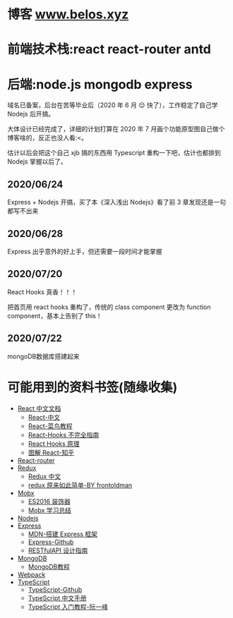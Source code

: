 # 博客 www.belos.xyz

# 前端技术栈:react react-router antd

# 后端:node.js mongodb express

域名已备案，后台在苦等毕业后（2020 年 6 月 😔 快了），工作稳定了自己学 Nodejs 后开搞。

大体设计已经完成了，详细的计划打算在 2020 年 7 月画个功能原型图自己做个博客啥的，反正也没人看:<。

估计以后会把这个自己 xjb 搞的东西用 Typescript 重构一下吧，估计也都排到 Nodejs 掌握以后了。

## 2020/06/24

Express + Nodejs 开搞，买了本《深入浅出 Nodejs》看了前 3 章发现还是一句都写不出来

## 2020/06/28

Express 出乎意外的好上手，但还需要一段时间才能掌握

## 2020/07/20

React Hooks 真香！！！

把首页用 react hooks 重构了，传统的 class component 更改为 function component，基本上告别了 this！

## 2020/07/22

mongoDB数据库搭建起来

# 可能用到的资料书签(随缘收集)

- [React 中文文档](https://react.docschina.org/)
  - [React-中文](http://caibaojian.com/react/)
  - [React-菜鸟教程](https://www.runoob.com/react/react-tutorial.html)
  - [React-Hooks 不完全指南](https://segmentfault.com/a/1190000019223106)
  - [React Hooks 原理](https://github.com/brickspert/blog/issues/26)
  - [图解 React-知乎](https://zhuanlan.zhihu.com/p/39658720)
- [React-router](https://reacttraining.com/react-router/web/guides/quick-start)
- [Redux](redux.js.org)
  - [Redux 中文](https://cn.redux.js.org/)
  - [redux 原来如此简单-BY frontoldman](https://segmentfault.com/a/1190000016311891)
- [Mobx](https://cn.mobx.js.org)
  - [ES2016 装饰器](https://github.com/tc39/proposal-decorators)
  - [Mobx 学习总结](https://segmentfault.com/a/1190000013810512)
- [Nodejs](http://nodejs.cn/api/)
- [Express](https://www.expressjs.com.cn/)
  - [MDN-搭建 Express 框架](https://developer.mozilla.org/zh-CN/docs/Learn/Server-side/Express_Nodejs/skeleton_website)
  - [Express-Github](https://github.com/expressjs/express)
  - [RESTfulAPI 设计指南](http://www.ruanyifeng.com/blog/2014/05/restful_api.html)
- [MongoDB](https://www.mongodb.com/)
  - [MongoDB教程](https://www.runoob.com/mongodb/mongodb-tutorial.html)
- [Webpack](https://www.jianshu.com/p/42e11515c10f)
- [TypeScript](https://www.tslang.cn/docs/home.html)
  - [TypeScript-Github](https://github.com/Microsoft/TypeScript)
  - [TypeScript 中文手册](https://typescript.bootcss.com/)
  - [TypeScript 入门教程-阮一峰](https://ts.xcatliu.com/)
